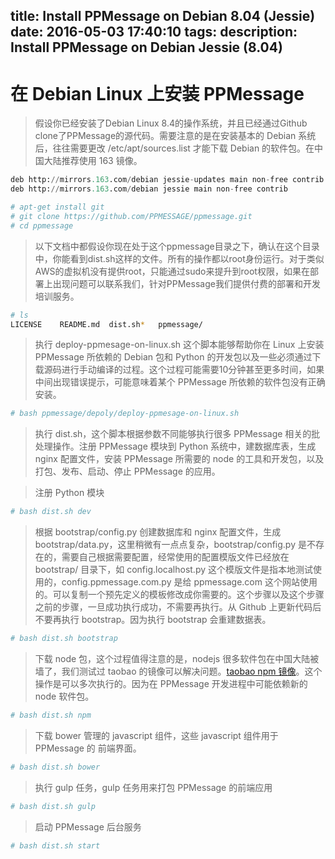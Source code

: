 title: Install PPMessage on Debian 8.04 (Jessie)
date: 2016-05-03 17:40:10
tags:
description: Install PPMessage on Debian Jessie (8.04)
---

# 在 Debian Linux 上安装 PPMessage

> 假设你已经安装了Debian Linux 8.4的操作系统，并且已经通过Github clone了PPMessage的源代码。需要注意的是在安装基本的 Debian 系统后，往往需要更改 /etc/apt/sources.list 才能下载 Debian 的软件包。在中国大陆推荐使用 163 镜像。

```python
deb http://mirrors.163.com/debian jessie-updates main non-free contrib
deb http://mirrors.163.com/debian jessie main non-free contrib

```


```bash
# apt-get install git
# git clone https://github.com/PPMESSAGE/ppmessage.git
# cd ppmessage

```

> 以下文档中都假设你现在处于这个ppmessage目录之下，确认在这个目录中，你能看到dist.sh这样的文件。所有的操作都以root身份运行。对于类似AWS的虚拟机没有提供root，只能通过sudo来提升到root权限，如果在部署上出现问题可以联系我们，针对PPMessage我们提供付费的部署和开发培训服务。

```bash
# ls
LICENSE    README.md  dist.sh*   ppmessage/

```

> 执行 deploy-ppmesage-on-linux.sh 这个脚本能够帮助你在 Linux 上安装 PPMessage 所依赖的 Debian 包和 Python 的开发包以及一些必须通过下载源码进行手动编译的过程。这个过程可能需要10分钟甚至更多时间，如果中间出现错误提示，可能意味着某个 PPMessage 所依赖的软件包没有正确安装。

```bash
# bash ppmessage/depoly/deploy-ppmesage-on-linux.sh

```

> 执行 dist.sh，这个脚本根据参数不同能够执行很多 PPMessage 相关的批处理操作。注册 PPMessage 模块到 Python 系统中，建数据库表，生成 nginx 配置文件，安装 PPMessage 所需要的 node 的工具和开发包，以及打包、发布、启动、停止 PPMessage 的应用。

> 注册 Python 模块

```bash
# bash dist.sh dev
```

> 根据 bootstrap/config.py 创建数据库和 nginx 配置文件，生成 bootstrap/data.py，这里稍微有一点点复杂，bootstrap/config.py 是不存在的，需要自己根据需要配置，经常使用的配置模版文件已经放在 bootstrap/ 目录下，如 config.localhost.py 这个模版文件是指本地测试使用的，config.ppmessage.com.py 是给 ppmessage.com 这个网站使用的。可以复制一个预先定义的模板修改成你需要的。这个步骤以及这个步骤之前的步骤，一旦成功执行成功，不需要再执行。从 Github 上更新代码后不要再执行 bootstrap。因为执行 bootstrap 会重建数据表。

```bash
# bash dist.sh bootstrap
```

> 下载 node 包，这个过程值得注意的是，nodejs 很多软件包在中国大陆被墙了，我们测试过 taobao 的镜像可以解决问题。[taobao npm 镜像](https://npm.taobao.org/)。这个操作是可以多次执行的。因为在 PPMessage 开发进程中可能依赖新的 node 软件包。

```bash
# bash dist.sh npm
```

> 下载 bower 管理的 javascript 组件，这些 javascript 组件用于 PPMessage 的 前端界面。

```bash
# bash dist.sh bower
```

> 执行 gulp 任务，gulp 任务用来打包 PPMessage 的前端应用

```bash
# bash dist.sh gulp
```

> 启动 PPMessage 后台服务

```bash
# bash dist.sh start
```






